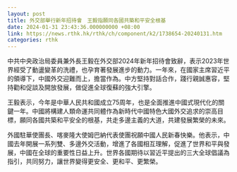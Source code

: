 ```yaml
---
layout: post
title: 外交部舉行新年招待會　王毅指願同各國共築和平安全根基
date: 2024-01-31 23:43:36.000000000 +08:00
link: https://news.rthk.hk/rthk/ch/component/k2/1738654-20240131.htm
categories: rthk
---
```


中共中央政治局委員兼外長王毅在外交部2024年新年招待會致辭，表示2023年世界經受了動盪變革的洗禮，也孕育著發展進步的動力。一年來，在國家主席習近平的領導下，中國外交迎難而上，擔當作為。中方堅持對話合作，踐行親誠惠容，堅持勸和促談及開放發展，做促進全球復蘇的強大引擎。

王毅表示，今年是中華人民共和國成立75周年，也是全面推進中國式現代化的關鍵一年。中國將構建人類命運共同體作為新時代中國特色大國外交追求的崇高目標，願同各國共築和平安全的根基，共走多邊主義的大道，共建發展繁榮的未來。

外國駐華使團長、喀麥隆大使姆巴納代表使團祝願中國人民新春快樂。他表示，中國去年開展一系列雙、多邊外交活動，增進了各國相互理解，促進了世界和平與發展，中國在全球的重要性日益上升。世界各國期待以習近平提出的三大全球倡議為指引，共同努力，讓世界變得更安全、更和平、更繁榮。
